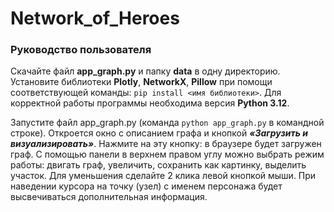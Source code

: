 # Network_of_Heroes

### Руководство пользователя

Скачайте файл **app_graph.py** и папку **data** в одну директорию. Установите библиотеки **Plotly**, **NetworkX**, **Pillow** при помощи соответствующей команды: ```pip install <имя библиотеки>```. Для корректной работы программы необходима версия **Python 3.12**.

Запустите файл app_graph.py (команда ```python app_graph.py``` в командной строке). Откроется окно с описанием графа и кнопкой ***«Загрузить и визуализировать»***. Нажмите на эту кнопку: в браузере будет загружен граф. С помощью панели в верхнем правом углу можно выбрать режим работы: двигать граф, увеличить, сохранить как картинку, выделить участок. Для уменьшения сделайте 2 клика левой кнопкой мыши. При наведении курсора на точку (узел) с именем персонажа будет высвечиваться дополнительная информация.
